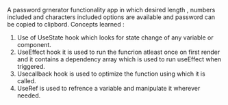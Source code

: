 A password grnerator functionality app in which desired length , numbers included and characters included options are available and password can be copied to clipbord.
Concepts learned :

1. Use of UseState hook which looks for state change of any variable or component.
2. UseEffect hook it is used to run the funcrion atleast once on first render and it contains a dependency array which is used to run useEffect when triggered.
3. Usecallback hook is used to optimize the function using which it is called.
4. UseRef is used to refrence a variable and manipulate it wherever needed.
